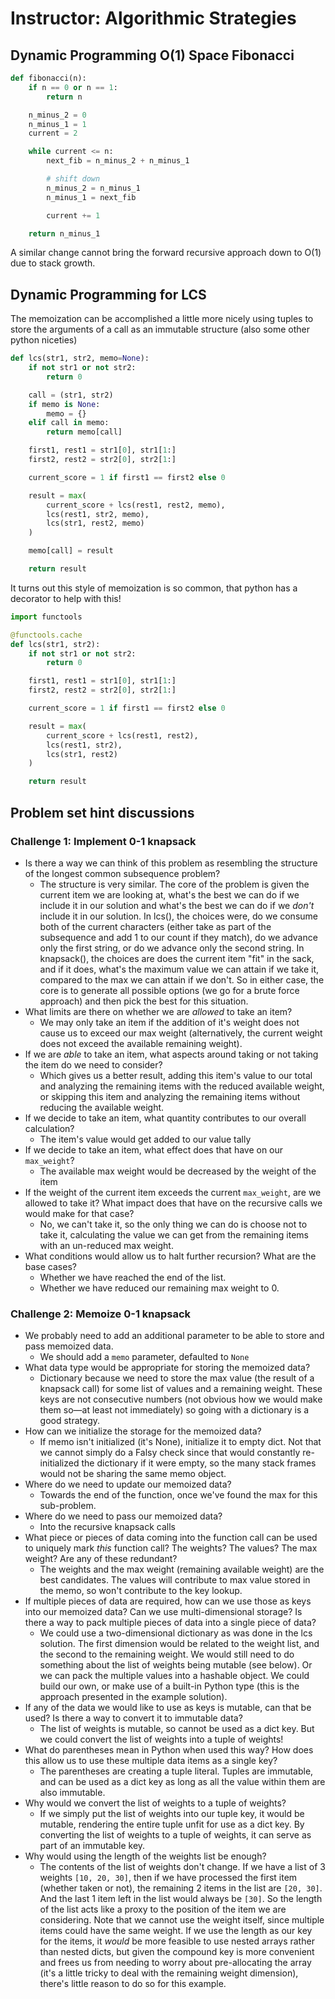 # Instructor: Algorithmic Strategies

## Dynamic Programming O(1) Space Fibonacci

```python
def fibonacci(n):
    if n == 0 or n == 1:
        return n

    n_minus_2 = 0
    n_minus_1 = 1
    current = 2

    while current <= n:
        next_fib = n_minus_2 + n_minus_1

        # shift down
        n_minus_2 = n_minus_1
        n_minus_1 = next_fib

        current += 1

    return n_minus_1
```

A similar change cannot bring the forward recursive approach down to O(1) due to stack growth.

## Dynamic Programming for LCS

The memoization can be accomplished a little more nicely using tuples to store the arguments of a call as an immutable structure (also some other python niceties)

```python
def lcs(str1, str2, memo=None):
    if not str1 or not str2:
        return 0

    call = (str1, str2)
    if memo is None:
        memo = {}
    elif call in memo:
        return memo[call]

    first1, rest1 = str1[0], str1[1:]
    first2, rest2 = str2[0], str2[1:]

    current_score = 1 if first1 == first2 else 0

    result = max(
        current_score + lcs(rest1, rest2, memo),
        lcs(rest1, str2, memo),
        lcs(str1, rest2, memo)
    )

    memo[call] = result

    return result
```

It turns out this style of memoization is so common, that python has a decorator to help with this!

```python
import functools

@functools.cache
def lcs(str1, str2):
    if not str1 or not str2:
        return 0

    first1, rest1 = str1[0], str1[1:]
    first2, rest2 = str2[0], str2[1:]

    current_score = 1 if first1 == first2 else 0

    result = max(
        current_score + lcs(rest1, rest2),
        lcs(rest1, str2),
        lcs(str1, rest2)
    )

    return result
```

## Problem set hint discussions

### Challenge 1: Implement 0-1 knapsack
- Is there a way we can think of this problem as resembling the structure of the longest common subsequence problem?
  - The structure is very similar. The core of the problem is given the current item we are looking at, what's the best we can do if we include it in our solution and what's the best we can do if we _don't_ include it in our solution. In lcs(), the choices were, do we consume both of the current characters (either take as part of the subsequence and add 1 to our count if they match), do we advance only the first string, or do we advance only the second string. In knapsack(), the choices are does the current item "fit" in the sack, and if it does, what's the maximum value we can attain if we take it, compared to the max we can attain if we don't. So in either case, the core is to generate all possible options (we go for a brute force approach) and then pick the best for this situation.
- What limits are there on whether we are _allowed_ to take an item?
  - We may only take an item if the addition of it's weight does not cause us to exceed our max weight (alternatively, the current weight does not exceed the available remaining weight).
- If we are _able_ to take an item, what aspects around taking or not taking the item do we need to consider?
  - Which gives us a better result, adding this item's value to our total and analyzing the remaining items with the reduced available weight, or skipping this item and analyzing the remaining items without reducing the available weight.
- If we decide to take an item, what quantity contributes to our overall calculation?
  - The item's value would get added to our value tally
- If we decide to take an item, what effect does that have on our `max_weight`?
  - The available max weight would be decreased by the weight of the item
- If the weight of the current item exceeds the current `max_weight`, are we allowed to take it? What impact does that have on the recursive calls we would make for that case?
  - No, we can't take it, so the only thing we can do is choose not to take it, calculating the value we can get from the remaining items with an un-reduced max weight.
- What conditions would allow us to halt further recursion? What are the base cases?
  - Whether we have reached the end of the list.
  - Whether we have reduced our remaining max weight to 0.

### Challenge 2: Memoize 0-1 knapsack

- We probably need to add an additional parameter to be able to store and pass memoized data.
  - We should add a `memo` parameter, defaulted to `None`
- What data type would be appropriate for storing the memoized data?
  - Dictionary because we need to store the max value (the result of a knapsack call) for some list of values and a remaining weight. These keys are not consecutive numbers (not obvious how we would make them so—at least not immediately) so going with a dictionary is a good strategy.
- How can we initialize the storage for the memoized data?
  - If memo isn't initialized (it's None), initialize it to empty dict. Not that we cannot simply do a Falsy check since that would constantly re-initialized the dictionary if it were empty, so the many stack frames would not be sharing the same memo object.
- Where do we need to update our memoized data?
  - Towards the end of the function, once we've found the max for this sub-problem.
- Where do we need to pass our memoized data?
  - Into the recursive knapsack calls
- What piece or pieces of data coming into the function call can be used to uniquely mark _this_ function call? The weights? The values? The max weight? Are any of these redundant?
  - The weights and the max weight (remaining available weight) are the best candidates. The values will contribute to max value stored in the memo, so won't contribute to the key lookup.
- If multiple pieces of data are required, how can we use those as keys into our memoized data? Can we use multi-dimensional storage? Is there a way to pack multiple pieces of data into a single piece of data?
  - We could use a two-dimensional dictionary as was done in the lcs solution. The first dimension would be related to the weight list, and the second to the remaining weight. We would still need to do something about the list of weights being mutable (see below). Or we can pack the multiple values into a hashable object. We could build our own, or make use of a built-in Python type (this is the approach presented in the example solution).
- If any of the data we would like to use as keys is mutable, can that be used? Is there a way to convert it to immutable data?
  - The list of weights is mutable, so cannot be used as a dict key. But we could convert the list of weights into a tuple of weights!
- What do parentheses mean in Python when used this way? How does this allow us to use these multiple data items as a single key?
  - The parentheses are creating a tuple literal. Tuples are immutable, and can be used as a dict key as long as all the value within them are also immutable.
- Why would we convert the list of weights to a tuple of weights?
  - If we simply put the list of weights into our tuple key, it would be mutable, rendering the entire tuple unfit for use as a dict key. By converting the list of weights to a tuple of weights, it can serve as part of an immutable key.
- Why would using the length of the weights list be enough?
  - The contents of the list of weights don't change. If we have a list of 3 weights `[10, 20, 30]`, then if we have processed the first item (whether taken or not), the remaining 2 items in the list are `[20, 30]`. And the last 1 item left in the list would always be `[30]`. So the length of the list acts like a proxy to the position of the item we are considering. Note that we cannot use the weight itself, since multiple items could have the same weight. If we use the length as our key for the items, it _would_ be more feasible to use nested arrays rather than nested dicts, but given the compound key is more convenient and frees us from needing to worry about pre-allocating the array (it's a little tricky to deal with the remaining weight dimension), there's little reason to do so for this example.
